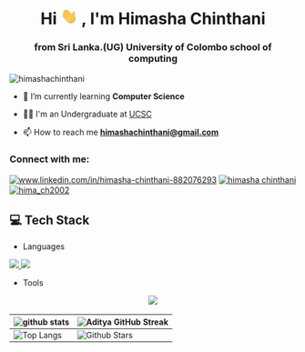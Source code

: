 <h1 align="center">Hi <img src="https://raw.githubusercontent.com/ABSphreak/ABSphreak/master/gifs/Hi.gif" width="30px">
, I'm Himasha Chinthani</h1>
<h3 align="center">from Sri Lanka.(UG) University of Colombo school of computing</h3>

<p align="left"> <img src="https://komarev.com/ghpvc/?username=himashachinthani&label=Profile%20views&color=0e75b6&style=flat" alt="himashachinthani" /> </p>

- 🔭 I’m currently learning **Computer Science**

- 👨‍💻 I'm an Undergraduate at [UCSC](UCSC)

- 📫 How to reach me **himashachinthani@gmail.com**

<h3 align="left">Connect with me:</h3>
<p align="left">
<a href="www.linkedin.com/in/himasha-chinthani-882076293" target="blank"><img align="center" src="https://raw.githubusercontent.com/rahuldkjain/github-profile-readme-generator/master/src/images/icons/Social/linked-in-alt.svg" alt="www.linkedin.com/in/himasha-chinthani-882076293" height="30" width="40" /></a>
<a href="https://www.facebook.com/profile.php?id=100085963466084&mibextid=ZbWKwL" target="blank"><img align="center" src="https://raw.githubusercontent.com/rahuldkjain/github-profile-readme-generator/master/src/images/icons/Social/facebook.svg" alt="himasha chinthani" height="30" width="40" /></a>
<a href="https://instagram.com/hima_ch2002" target="blank"><img align="center" src="https://raw.githubusercontent.com/rahuldkjain/github-profile-readme-generator/master/src/images/icons/Social/instagram.svg" alt="hima_ch2002" height="30" width="40" /></a>
</p>

## 💻 Tech Stack
- Languages
<p align="left">
<p align="left">
  <a href="https://skillicons.dev">
    <img src="https://skillicons.dev/icons?i=c,cpp,html,css,java,mysql,py,javascript,mongodb,express,php,react,nodejs,scala,rust,graphql" />
    <img src="https://skillicons.dev/icons?i=c,cpp,html,css,java,mysql,py,javascript,mongodb,express,php,react,nodejs,scala,rust" />
  </a>
</p>

- Tools
<p align="left">
<p align="center">
  <a href="https://skillicons.dev">
    <img src="https://skillicons.dev/icons?i=git,powershell,arduino,linux,ps,vscode,discord,visualstudio,wordpress,stackoverflow" />
  </a>
<br/>


| ![github stats](https://github-readme-stats.vercel.app/api?username=HimashaChinthani&show_icons=true&theme=tokyonight) | ![Aditya GitHub Streak](https://github-readme-streak-stats.herokuapp.com/?user=sheharagamage&theme=tokyonight) |
| --- | --- |
| ![Top Langs](https://github-readme-stats.vercel.app/api/top-langs/?username=Aditya664&theme=tokyonight) | ![Github Stars](https://github-readme-stats.vercel.app/api?username=Aditya664&show_icons=true&locale=en&count_private=true&hide_rank=true&custom_title=My%20GitHub%20Stats&disable_animations=true&theme=tokyonight) |

